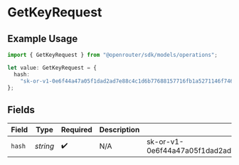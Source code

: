 # GetKeyRequest

## Example Usage

```typescript
import { GetKeyRequest } from "@openrouter/sdk/models/operations";

let value: GetKeyRequest = {
  hash:
    "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",
};
```

## Fields

| Field                                                                     | Type                                                                      | Required                                                                  | Description                                                               | Example                                                                   |
| ------------------------------------------------------------------------- | ------------------------------------------------------------------------- | ------------------------------------------------------------------------- | ------------------------------------------------------------------------- | ------------------------------------------------------------------------- |
| `hash`                                                                    | *string*                                                                  | :heavy_check_mark:                                                        | N/A                                                                       | 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 |